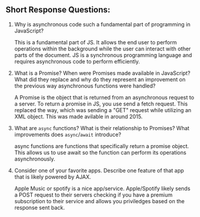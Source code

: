 ## Short Response Questions:

1. Why is asynchronous code such a fundamental part of programming in JavaScript?

    This is a fundamental part of JS. It allows the end user to perform operations within the background while
    the user can interact with other parts of the document. JS is a synchronous programming language and requires asynchronous
    code to perform efficiently.
    
2. What is a Promise? When were Promises made available in JavaScript? What did they replace and why do they represent an improvement on the previous way asynchronous functions were handled?

    A Promise is the object that is returned from an asynchronous request to a server. To return a promise in JS, you use send a 
    fetch request. This replaced the way, which was sending a "GET" request while utilizing an XML object. This was made 
    avilable in around 2015.
    
3. What are `async` functions? What is their relationship to Promises? What improvements does `async`/`await` introduce?

    async functions are functions that specifically return a promise object. This allows us to use await so the function 
    can perform its operations asynchronously.
    
4. Consider one of your favorite apps. Describe one feature of that app that is likely powered by AJAX.

    Apple Music or spotify is a nice app/service. Apple/Spotify likely sends a POST request to their servers checking if you 
    have a premium subscription to their service and allows you priviledges based on the response sent back.